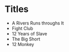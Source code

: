 # Titles

* A Rivers Runs throughs It
* Fight Club
* 12 Years of Slave
* The Big Short 
* 12 Monkey 
